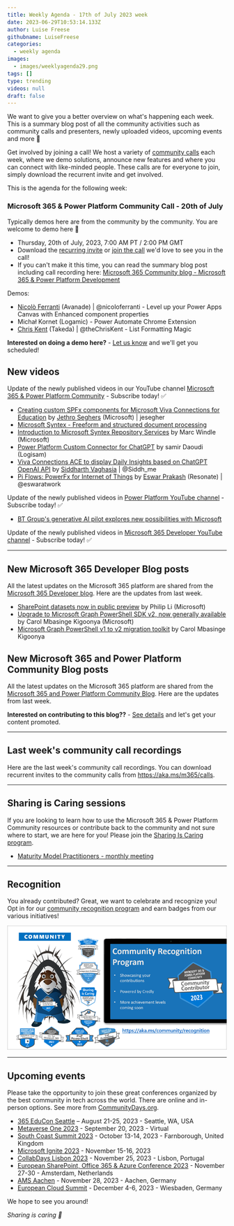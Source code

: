 ```yaml
---
title: Weekly Agenda - 17th of July 2023 week
date: 2023-06-29T10:53:14.133Z
author: Luise Freese
githubname: LuiseFreese
categories:
  - weekly agenda
images:
  - images/weeklyagenda29.png
tags: []
type: trending
videos: null
draft: false
---
```


We want to give you a better overview on what's happening each week. This is a summary blog post of all the community activities such as community calls and presenters, newly uploaded videos, upcoming events and more 🚀

Get involved by joining a call! We host a variety of [community calls](https://aka.ms/community/calls) each week, where we demo solutions, announce new features and where you can connect with like-minded people. These calls are for everyone to join, simply download the recurrent invite and get involved.

This is the agenda for the following week:

### Microsoft 365 & Power Platform Community Call - 20th of July

Typically demos here are from the community by the community. You are welcome to demo here 👋

* Thursday, 20th of July, 2023, 7:00 AM PT / 2:00 PM GMT
* Download the [recurring invite](https://aka.ms/spdev-sig-call) or [join the call](https://aka.ms/spdev-sig-call-join) we'd love to see you in the call!
* If you can't make it this time, you can read the summary blog post including call recording here: [Microsoft 365 Community blog - Microsoft 365 & Power Platform Development](https://pnp.github.io/blog/categories/microsoft-365-and-power-platform-development-community-call/)

Demos: 

* [Nicolò Ferranti](https://twitter.com/nicoloferranti) (Avanade) | @nicoloferranti - Level up your Power Apps Canvas with Enhanced component properties
* Michał Kornet (Logamic) - Power Automate Chrome Extension
* [Chris Kent](https://twitter.com/theChrisKent) (Takeda) | @theChrisKent - List Formatting Magic


**Interested on doing a demo here?** - [Let us know](https://aka.ms/community/request/demo) and we'll get you scheduled! 

## New videos 

Update of the newly published videos in our YouTube channel [Microsoft 365 & Power Platform Community](https://www.youtube.com/channel/UC_mKdhw-V6CeCM7gTo_Iy7w) - Subscribe today! ✅

* [Creating custom SPFx components for Microsoft Viva Connections for Education](https://www.youtube.com/watch?v=OfaDltpRMRw&t=8s) by [Jethro Seghers](https://github.com/jesegher) (Microsoft) | jesegher
* [Microsoft Syntex - Freeform and structured document processing](https://www.youtube.com/watch?v=wIAYZOaXzm4&t=2s)
* [Introduction to Microsoft Syntex Repository Services](https://www.youtube.com/watch?v=zmWuIdloIqQ&t=4s) by Marc Windle (Microsoft)
* [Power Platform Custom Connector for ChatGPT](https://www.youtube.com/watch?v=mEmldgTDS6A&t=4s) by samir Daoudi (Logisam)
* [Viva Connections ACE to display Daily Insights based on ChatGPT OpenAI API](https://www.youtube.com/watch?v=Zgh1CQGmi00&t=5s) by [Siddharth Vaghasia](https://twitter.com/siddh_me) | @Siddh_me
* [Pi Flows: PowerFx for Internet of Things](https://www.youtube.com/watch?v=2v2lKVC0Mlg&t=8s) by [Eswar Prakash](https://twitter.com/eswaratwork) (Resonate) | @eswaratwork

Update of the newly published videos in [Power Platform YouTube channel](https://www.youtube.com/@mspowerplatform) - Subscribe today! ✅

* [BT Group's generative AI pilot explores new possibilities with Microsoft](https://www.youtube.com/watch?v=_kMtoFkXwUo)

Update of the newly published videos in [Microsoft 365 Developer YouTube channel](https://www.youtube.com/@Microsoft365Developer) - Subscribe today! ✅


---

## New Microsoft 365 Developer Blog posts

All the latest updates on the Microsoft 365 platform are shared from the [Microsoft 365 Developer blog](https://devblogs.microsoft.com/microsoft365dev/). Here are the updates from last week.

* [SharePoint datasets now in public preview](https://devblogs.microsoft.com/microsoft365dev/sharepoint-datasets-now-in-public-preview/) by Philip Li (Microsoft)
* [Upgrade to Microsoft Graph PowerShell SDK v2, now generally available](https://devblogs.microsoft.com/microsoft365dev/upgrade-to-microsoft-graph-powershell-sdk-v2-now-generally-available/) by Carol Mbasinge Kigoonya (Microsoft)
* [Microsoft Graph PowerShell v1 to v2 migration toolkit](https://devblogs.microsoft.com/microsoft365dev/microsoft-graph-powershell-v1-to-v2-migration-toolkit/) by Carol Mbasinge Kigoonya


## New Microsoft 365 and Power Platform Community Blog posts

All the latest updates on the Microsoft 365 platform are shared from the [Microsoft 365 and Power Platform Community Blog](https://pnp.github.io/blog/). Here are the updates from last week.


**Interested on contributing to this blog??** - [See details](https://pnp.github.io/blog/post/contribute-blog/) and let's get your content promoted.

---

## Last week's community call recordings

Here are the last week's community call recordings. You can download recurrent invites to the community calls from https://aka.ms/m365/calls.

---

## Sharing is Caring sessions

If you are looking to learn how to use the Microsoft 365 & Power Platform Community resources or contribute back to the community and not sure where to start, we are here for you! Please join the [Sharing Is Caring program](https://pnp.github.io/sharing-is-caring/).

* [Maturity Model Practitioners - monthly meeting](https://aka.ms/mm4m365/invite)

---

## Recognition

You already contributed? Great, we want to celebrate and recognize you! Opt in for our [community recognition program](https://pnp.github.io/recognitionprogram/) and earn badges from our various initiatives! 

![together-221201.png](images/community-recognization-program.png)

---

## Upcoming events

Please take the opportunity to join these great conferences organized by the best community in tech across the world. There are online and in-person options. See more from [CommunityDays.org](https://www.communitydays.org/).

* [365 EduCon Seattle](https://365educon.com/Seattle/) – August 21-25, 2023 - Seattle, WA, USA
* [Metaverse One 2023](https://www.communitydays.org/event/2023-09-20/metaverse-one-2023) - September 20, 2023 - Virtual
* [South Coast Summit 2023](https://www.southcoastsummit.com/) - October 13-14, 2023 - Farnborough, United Kingdom
* [Microsoft Ignite 2023](https://ignite.microsoft.com/) - November 15-16, 2023
* [CollabDays Lisbon 2023](https://www.collabdays.org/2023-lisbon/) - November 25, 2023 - Lisbon, Portugal
* [European SharePoint, Office 365 & Azure Conference 2023](https://www.sharepointeurope.com/) - November 27-30 - Amsterdam, Netherlands
* [AMS Aachen](https://www.communitydays.org/event/2023-11-28/ams-aachen) - November 28, 2023 - Aachen, Germany
* [European Cloud Summit](https://www.cloudsummit.eu/) - December 4-6, 2023 - Wiesbaden, Germany

We hope to see you around!

_Sharing is caring 🧡_
